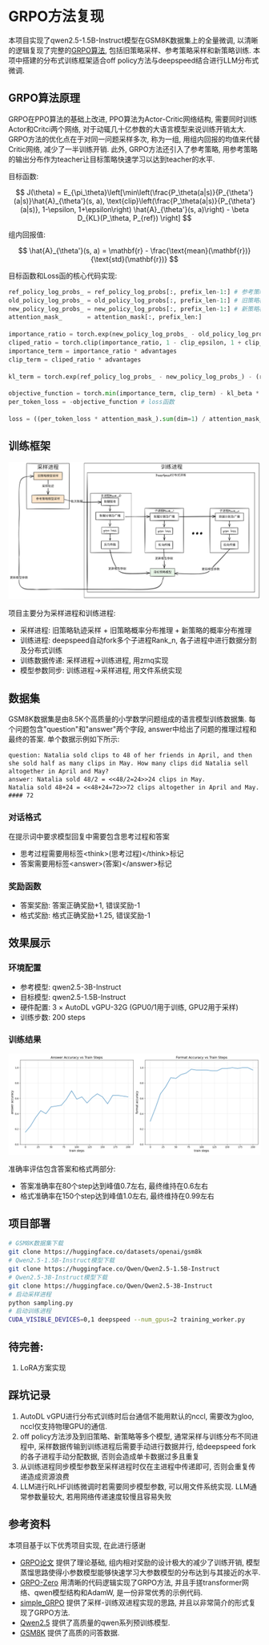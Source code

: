 # GRPO方法复现
本项目实现了qwen2.5-1.5B-Instruct模型在GSM8K数据集上的全量微调, 以清晰的逻辑复现了完整的[GRPO算法](https://arxiv.org/pdf/2402.03300), 包括旧策略采样、参考策略采样和新策略训练. 本项中搭建的分布式训练框架适合off policy方法与deepspeed结合进行LLM分布式微调.

## GRPO算法原理
GRPO在PPO算法的基础上改进, PPO算法为Actor-Critic网络结构, 需要同时训练Actor和Critci两个网络, 对于动辄几十亿参数的大语言模型来说训练开销太大. GRPO方法的优化点在于对同一问题采样多次, 称为一组, 用组内回报的均值来代替Critic网络, 减少了一半训练开销. 此外, GRPO方法还引入了参考策略, 用参考策略的输出分布作为teacher让目标策略快速学习以达到teacher的水平.

目标函数:

$$
J(\theta) = E_{\pi_\theta}\left[\min\left(\frac{P_\theta(a|s)}{P_{\theta'}(a|s)}\hat{A}_{\theta'}(s, a), \text{clip}\left(\frac{P_\theta(a|s)}{P_{\theta'}(a|s)}, 1-\epsilon, 1+\epsilon\right) \hat{A}_{\theta'}(s, a)\right) - \beta D_{KL}(P_\theta, P_{ref}) \right]
$$

组内回报值:

$$
\hat{A}_{\theta'}(s, a) = \mathbf{r} - \frac{\text{mean}(\mathbf{r})}{\text{std}(\mathbf{r})}
$$

目标函数和Loss函的核心代码实现:
```python
ref_policy_log_probs_ = ref_policy_log_probs[:, prefix_len-1:] # 参考策略概率分布
old_policy_log_probs_ = old_policy_log_probs[:, prefix_len-1:] # 旧策略概率分布
new_policy_log_probs_ = new_policy_log_probs[:, prefix_len-1:] # 新策略概率分布
attention_mask_       = attention_mask[:, prefix_len:]

importance_ratio = torch.exp(new_policy_log_probs_ - old_policy_log_probs_) # 重要性采样
cliped_ratio = torch.clip(importance_ratio, 1 - clip_epsilon, 1 + clip_epsilon) # 相似度裁剪
importance_term = importance_ratio * advantages
clip_term = cliped_ratio * advantages

kl_term = torch.exp(ref_policy_log_probs_ - new_policy_log_probs_) - (ref_policy_log_probs_ - new_policy_log_probs_) - 1 # kl散度

objective_function = torch.min(importance_term, clip_term) - kl_beta * kl_term # 目标函数
per_token_loss = -objective_function # loss函数

loss = ((per_token_loss * attention_mask_).sum(dim=1) / attention_mask_.sum(dim=1)).mean()
```

## 训练框架
![框图](./docs/framework.png)

项目主要分为采样进程和训练进程:
* 采样进程: 旧策略轨迹采样 + 旧策略概率分布推理 + 新策略的概率分布推理
* 训练进程: deepspeed自动fork多个子进程Rank_n, 各子进程中进行数据分割及分布式训练
* 训练数据传递: 采样进程->训练进程, 用zmq实现
* 模型参数同步: 训练进程->采样进程, 用文件系统实现

## 数据集
GSM8K数据集是由8.5K个高质量的小学数学问题组成的语言模型训练数据集. 每个问题包含"question"和"answer"两个字段, answer中给出了问题的推理过程和最终的答案. 单个数据示例如下所示:

```
question: Natalia sold clips to 48 of her friends in April, and then she sold half as many clips in May. How many clips did Natalia sell altogether in April and May?
answer: Natalia sold 48/2 = <<48/2=24>>24 clips in May.
Natalia sold 48+24 = <<48+24=72>>72 clips altogether in April and May.
#### 72
```

### 对话格式
在提示词中要求模型回复中需要包含思考过程和答案
* 思考过程需要用标签\<think\>(思考过程)\</think\>标记
* 答案需要用标签\<answer\>(答案)\</answer\>标记

### 奖励函数
* 答案奖励: 答案正确奖励+1, 错误奖励-1
* 格式奖励: 格式正确奖励+1.25, 错误奖励-1

## 效果展示
### 环境配置
* 参考模型: qwen2.5-3B-Instruct
* 目标模型: qwen2.5-1.5B-Instruct
* 硬件配置: 3 × AutoDL vGPU-32G (GPU0/1用于训练, GPU2用于采样)
* 训练步数: 200 steps

### 训练结果
![全量微调准确率曲线](./docs/train_accuracy.png)

准确率评估包含答案和格式两部分:

* 答案准确率在80个step达到峰值0.7左右, 最终维持在0.6左右
* 格式准确率在150个step达到峰值1.0左右, 最终维持在0.99左右

## 项目部署
```bash
# GSM8K数据集下载
git clone https://huggingface.co/datasets/openai/gsm8k
# Qwen2.5-1.5B-Instruct模型下载
git clone https://huggingface.co/Qwen/Qwen2.5-1.5B-Instruct
# Qwen2.5-3B-Instruct模型下载
git clone https://huggingface.co/Qwen/Qwen2.5-3B-Instruct
# 启动采样进程
python sampling.py
# 启动训练进程
CUDA_VISIBLE_DEVICES=0,1 deepspeed --num_gpus=2 training_worker.py
```

## 待完善:
1. LoRA方案实现

## 踩坑记录
1. AutoDL vGPU进行分布式训练时后台通信不能用默认的nccl, 需要改为gloo, nccl仅支持物理GPU的通信.
2. off policy方法涉及到旧策略、新策略等多个模型, 通常采样与训练分布不同进程中, 采样数据传输到训练进程后需要手动进行数据并行, 给deepspeed fork的各子进程手动分配数据, 否则会造成单卡数据过多且重复
3. 从训练进程同步模型参数至采样进程时仅在主进程中传递即可, 否则会重复传递造成资源浪费
4. LLM进行RLHF训练微调时若需要同步模型参数, 可以用文件系统实现. LLM通常参数量较大, 若用网络传递速度较慢且容易失败

## 参考资料
本项目基于以下优秀项目实现, 在此进行感谢
* [GRPO论文](https://arxiv.org/pdf/2402.03300) 提供了理论基础, 组内相对奖励的设计极大的减少了训练开销, 模型蒸馏思路使得小参数模型能够快速学习大参数模型的分布达到与其接近的水平.
* [GRPO-Zero](https://github.com/policy-gradient/GRPO-Zero) 用清晰的代码逻辑实现了GRPO方法, 并且手搓transformer网络、qwen模型结构和AdamW, 是一份非常优秀的示例代码.
* [simple_GRPO](https://github.com/lsdefine/simple_GRPO) 提供了采样-训练双进程实现的思路, 并且以非常简介的形式复现了GRPO方法.
* [Qwen2.5](https://huggingface.co/Qwen/Qwen2.5-3B-Instruct) 提供了高质量的qwen系列预训练模型.
* [GSM8K](https://huggingface.co/datasets/openai/gsm8k) 提供了高质的问答数据.